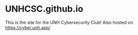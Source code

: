# UNHCSC.github.io
This is the site for the UNH Cybersecurity Club!
Also hosted on https://cyber.unh.app/
